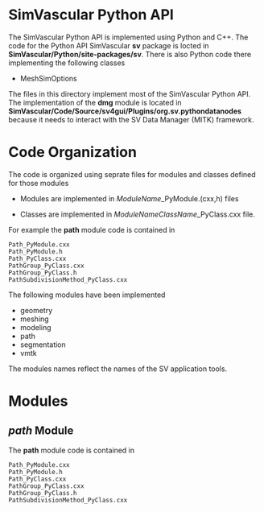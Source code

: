 
# SimVascular Python API 

The SimVascular Python API is implemented using Python and C++. The code for the Python API SimVascular **sv** package is locted in **SimVascular/Python/site-packages/sv**. There is also Python code there implementing the following classes

- MeshSimOptions 

The files in this directory implement most of the SimVascular Python API. The implementation of the **dmg** module is located in **SimVascular/Code/Source/sv4gui/Plugins/org.sv.pythondatanodes** because it needs to interact with the SV Data Manager (MITK) framework.

 

# Code Organization

The code is organized using seprate files for modules and classes defined for those modules

  - Modules are implemented in *ModuleName*\_PyModule.(cxx,h) files
  
  - Classes are implemented in *ModuleNameClassName*\_PyClass.cxx file. 

For example the **path** module code is contained in
```
Path_PyModule.cxx
Path_PyModule.h
Path_PyClass.cxx
PathGroup_PyClass.cxx
PathGroup_PyClass.h
PathSubdivisionMethod_PyClass.cxx
```

The following modules have been implemented 

- geometry
- meshing
- modeling
- path
- segmentation
- vmtk

The modules names reflect the names of the SV application tools.


# Modules

## _path_ Module

The **path** module code is contained in
```
Path_PyModule.cxx
Path_PyModule.h
Path_PyClass.cxx
PathGroup_PyClass.cxx
PathGroup_PyClass.h
PathSubdivisionMethod_PyClass.cxx
```

